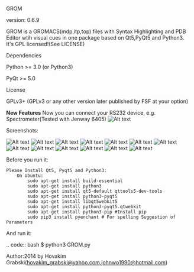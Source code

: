 GROM

version: 0.6.9

GROM is a GROMACS(mdp,itp,top) files with Syntax Highlighting and PDB Editor wtih visual cues in one package based on Qt5,PyQt5 and Python3. It's GPL licensed!(See LICENSE)

Dependencies

Python >= 3.0 (or Python3)

PyQt >= 5.0

License

GPLv3+ (GPLv3 or any other version later published by FSF at your option)

**New Features**
Now you can connect your RS232 device, e.g. Spectrometer(Tested with Jenway 6405)
![Alt text](/screenshots/screen14.png?raw=true "Screen 14")




Screenshots:

![Alt text](/screenshots/screen1.png?raw=true "Screen 1")
![Alt text](/screenshots/screen2.png?raw=true "Screen 2")
![Alt text](/screenshots/screen7.png?raw=true "Screen 7")
![Alt text](/screenshots/screen8.png?raw=true "Screen 8")
![Alt text](/screenshots/screen9.png?raw=true "Screen 9")
![Alt text](/screenshots/screen3.png?raw=true "Screen 3")
![Alt text](/screenshots/screen4.png?raw=true "Screen 4")
![Alt text](/screenshots/screen5.png?raw=true "Screen 5")
![Alt text](/screenshots/screen6.png?raw=true "Screen 6")
![Alt text](/screenshots/screen10.png?raw=true "Screen 10")
![Alt text](/screenshots/screen11.png?raw=true "Screen 11")
![Alt text](/screenshots/screen12.png?raw=true "Screen 12")
![Alt text](/screenshots/screen13.png?raw=true "Screen 13")

Before you run it:


    Please Install Qt5, Pyqt5 and Python3:
        On Ubuntu:
            sudo apt-get install build-essential
            sudo apt-get install python3
            sudo apt-get install qt5-default qttools5-dev-tools
            sudo apt-get install python3-pyqt5
            sudo apt-get install libqt5webkit5
            sudo apt-get install python3-pyqt5.qtwebkit
            sudo apt-get install python3-pip #Install pip
            sudo pip3 install pyenchant # For spelling Suggestion of Parameters

And run it:

.. code:: bash
    $ python3 GROM.py




Author:2014 by Hovakim Grabski(hovakim_grabski@yahoo.com,johnwo1990@hotmail.com)
